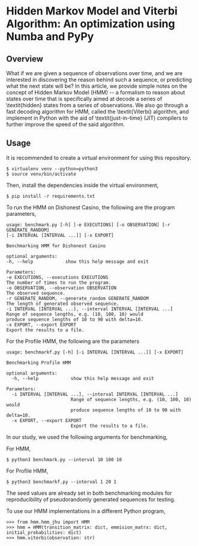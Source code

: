 Hidden Markov Model and Viterbi Algorithm: An optimization using Numba and PyPy
====

## Overview

What if we are given a sequence of observations over time, and we are interested in discovering the reason behind such a sequence, or predicting what the next state will be? In this article, we provide simple notes on the concept of Hidden Markov Model (HMM) -- a formalism to reason about states over time that is specifically aimed at decode a series of \textit{hidden} states from a series of observations. We also go through a fast decoding algorithm for HMM, called the \textit{Viterbi} algorithm, and implement in Python with the aid of \textit{just-in-time} (JIT) compilers to further improve the speed of the said algorithm.

## Usage

It is recommended to create a virtual environment for using this repository.

```buildoutcfg
$ virtualenv venv --python=python3 
$ source venv/bin/activate
```

Then, install the dependencies inside the virtual environment,

```buildoutcfg
$ pip install -r requirements.txt
```

To run the HMM on Dishonest Casino, the following are the program parameters,

```buildoutcfg
usage: benchmark.py [-h] [-e EXECUTIONS] [-o OBSERVATION] [-r GENERATE_RANDOM]
[-i INTERVAL [INTERVAL ...]] [-x EXPORT]

Benchmarking HMM for Dishonest Casino

optional arguments:
-h, --help            show this help message and exit

Parameters:
-e EXECUTIONS, --executions EXECUTIONS
The number of times to run the program.
-o OBSERVATION, --observation OBSERVATION
The observed sequence.
-r GENERATE_RANDOM, --generate_random GENERATE_RANDOM
The length of generated observed sequence.
-i INTERVAL [INTERVAL ...], --interval INTERVAL [INTERVAL ...]
Range of sequence lengths, e.g. (10, 100, 10) would
produce sequence lengths of 10 to 90 with delta=10.
-x EXPORT, --export EXPORT
Export the results to a file.
```

For the Profile HMM, the following are the parameters

```buildoutcfg
usage: benchmarkf.py [-h] [-i INTERVAL [INTERVAL ...]] [-x EXPORT]

Benchmarking Profile HMM

optional arguments:
  -h, --help            show this help message and exit

Parameters:
  -i INTERVAL [INTERVAL ...], --interval INTERVAL [INTERVAL ...]
                        Range of sequence lengths, e.g. (10, 100, 10) would
                        produce sequence lengths of 10 to 90 with delta=10.
  -x EXPORT, --export EXPORT
                        Export the results to a file.
```

In our study, we used the following arguments for benchmarking,

For HMM,

```buildoutcfg
$ python3 benchmark.py --interval 10 100 10
```

For Profile HMM,

```buildoutcfg
$ python3 benchmarkf.py --interval 1 20 1
```

The seed values are already set in both benchmarking modules for reproducibility of pseudorandomly generated sequences for testing.

To use our HMM implementations in a different Python program,

```python3
>>> from hmm.hmm_jhu import HMM
>>> hmm = HMM(transition_matrix: dict, emmision_matrx: dict, initial_probabilities: dict)
>>> hmm.viterbi(observation: str)
```

